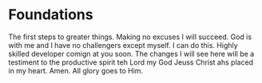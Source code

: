 # Foundations
The first steps to greater things.
Making no excuses I will succeed. God is with me and I have no challengers except myself. I can do this. Highly skilled developer comign at you soon. 
The changes I will see here will be a testiment to the productive spirit teh Lord my God Jeuss Christ ahs placed in my heart. Amen. All glory goes to Him.
